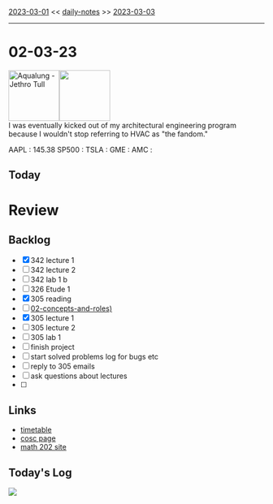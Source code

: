 [2023-03-01](daily_notes/2023-03-01) << [daily-notes](notes/daily-notes.md) >> [2023-03-03](daily_notes/2023-03-03)

---
# 02-03-23
<a href='spotify:album:0NGM3Ftwjw0dLNpAowmz3x'><img src='https://i.scdn.co/image/977c5868bda8829e4e309337d7e927bfe8211ae7' alt='Aqualung - Jethro Tull' height=100></a><img src='https://imgs.xkcd.com/comics/fanservice.png' height=100>
<br>I was eventually kicked out of my architectural engineering program because I wouldn't stop referring to HVAC as "the fandom."

AAPL : 145.38 
SP500 : 
TSLA :
GME :
AMC :

## Today



# Review


## Backlog
- [x] 342 lecture 1
- [ ] 342 lecture 2
- [ ] 342 lab 1 b
- [ ] 326 Etude 1
- [x] 305 reading
- [ ] [02-concepts-and-roles)](notes/02-concepts-and-roles.md)
- [x] 305 lecture 1
- [ ] 305 lecture 2
- [ ] 305 lab 1
- [ ] finish project
- [ ] start solved problems log for bugs etc
- [ ] reply to 305 emails
- [ ] ask questions about lectures
- [ ]

## Links
- [timetable](https://i.imgur.com/9ghbvAG.png)
- [cosc page](https://cosc203.cspages.otago.ac.nz)
- [math 202 site](https://www.maths.otago.ac.nz/?resOLAF)

## Today's Log
![](https://i.imgur.com/N8S8mAZ.png)
